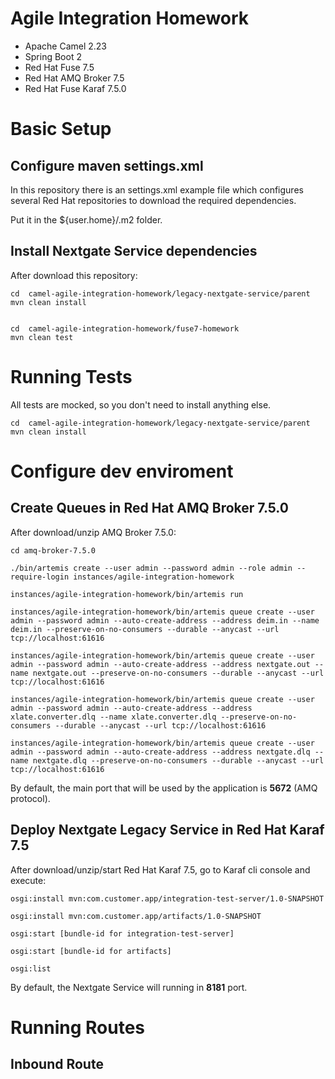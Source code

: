 # Agile Integration Homework

- Apache Camel 2.23
- Spring Boot 2
- Red Hat Fuse 7.5
- Red Hat AMQ Broker 7.5
- Red Hat Fuse Karaf 7.5.0

# Basic Setup

## Configure maven settings.xml

In this repository there is an settings.xml example file which configures several Red Hat repositories to download the required dependencies.

Put it in the ${user.home}/.m2 folder.

## Install Nextgate Service dependencies

After download this repository:

    cd  camel-agile-integration-homework/legacy-nextgate-service/parent
    mvn clean install


    cd  camel-agile-integration-homework/fuse7-homework
    mvn clean test

# Running Tests

All tests are mocked, so you don't need to install anything else.

    cd  camel-agile-integration-homework/legacy-nextgate-service/parent
    mvn clean install

# Configure dev enviroment


## Create Queues in Red Hat AMQ Broker 7.5.0

After download/unzip AMQ Broker 7.5.0: 

    cd amq-broker-7.5.0
    
    ./bin/artemis create --user admin --password admin --role admin --require-login instances/agile-integration-homework
    
    instances/agile-integration-homework/bin/artemis run
    
    instances/agile-integration-homework/bin/artemis queue create --user admin --password admin --auto-create-address --address deim.in --name deim.in --preserve-on-no-consumers --durable --anycast --url tcp://localhost:61616
    
    instances/agile-integration-homework/bin/artemis queue create --user admin --password admin --auto-create-address --address nextgate.out --name nextgate.out --preserve-on-no-consumers --durable --anycast --url tcp://localhost:61616
    
    instances/agile-integration-homework/bin/artemis queue create --user admin --password admin --auto-create-address --address xlate.converter.dlq --name xlate.converter.dlq --preserve-on-no-consumers --durable --anycast --url tcp://localhost:61616
    
    instances/agile-integration-homework/bin/artemis queue create --user admin --password admin --auto-create-address --address nextgate.dlq --name nextgate.dlq --preserve-on-no-consumers --durable --anycast --url tcp://localhost:61616

By default, the main port that will be used by the application is **5672** (AMQ protocol).

## Deploy Nextgate Legacy Service in Red Hat Karaf 7.5

After download/unzip/start Red Hat Karaf 7.5, go to Karaf cli console and execute:


    osgi:install mvn:com.customer.app/integration-test-server/1.0-SNAPSHOT
    
    osgi:install mvn:com.customer.app/artifacts/1.0-SNAPSHOT
    
    osgi:start [bundle-id for integration-test-server]
    
    osgi:start [bundle-id for artifacts]
    
    osgi:list


By default, the Nextgate Service will running in **8181** port.

# Running Routes

## Inbound Route
